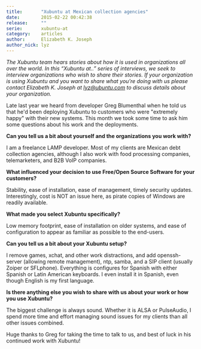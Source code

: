 ```yaml
---
title:       "Xubuntu at Mexican collection agencies"
date:        2015-02-22 00:42:38
release:     ""
serie:       xubuntu-at
category:    articles
author:      Elizabeth K. Joseph
author_nick: lyz
---
```


*The Xubuntu team hears stories about how it is used in organizations all over the world. In this “Xubuntu at..” series of interviews, we seek to interview organizations who wish to share their stories. If your organization is using Xubuntu and you want to share what you’re doing with us please contact Elizabeth K. Joseph at lyz@ubuntu.com to discuss details about your organization.*

Late last year we heard from developer Greg Blumenthal when he told us that he'd been deploying Xubuntu to customers who were "extremely happy" with their new systems. This month we took some time to ask him some questions about his work and the deployments.

**Can you tell us a bit about yourself and the organizations you work with?**

I am a freelance LAMP developer. Most of my clients are Mexican debt collection agencies, although I also work with food processing companies, telemarketers, and B2B VoIP companies.

**What influenced your decision to use Free/Open Source Software for your customers?**

Stability, ease of installation, ease of management, timely security updates. Interestingly, cost is NOT an issue here, as pirate copies of Windows are readily available.

**What made you select Xubuntu specifically?**

Low memory footprint, ease of installation on older systems, and ease of configuration to appear as familiar as possible to the end-users.

**Can you tell us a bit about your Xubuntu setup?**

I remove games, xchat, and other work distractions, and add openssh-server (allowing remote management), ntp, samba, and a SIP client (usually Zoiper or SFLphone). Everything is configures for Spanish with either Spanish or Latin American keyboards. I even install it in Spanish, even though English is my first language.

**Is there anything else you wish to share with us about your work or how you use Xubuntu?**

The biggest challenge is always sound. Whether it is ALSA or PulseAudio, I spend more time and effort managing sound issues for my clients than all other issues combined.

Huge thanks to Greg for taking the time to talk to us, and best of luck in his continued work with Xubuntu!
